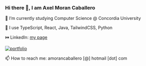 ### Hi there 👋, I am Axel Moran Caballero

🔭 I’m currently studying Computer Science @ Concordia University

🧰 I use TypeScript, React, Java, TailwindCSS, Python

⏮️ LinkedIn: [my page](https://www.linkedin.com/in/axel-moran-caballero-9324ab263/)

[![portfolio](https://img.shields.io/badge/my_portfolio-000?style=for-the-badge&logo=ko-fi&logoColor=white)]([https://katherineoelsner.com/](https://github.com/AxelMoranC/AxelMoranC.github.io))

📫 How to reach me: amorancaballero [@] hotmail [dot] com

<!--
**AxelMoranC/AxelMoranC** is a ✨ _special_ ✨ repository because its `README.md` (this file) appears on your GitHub profile.

Here are some ideas to get you started:

- 🔭 I’m currently working on ...
- 🌱 I’m currently learning ...
- 👯 I’m looking to collaborate on ...
- 🤔 I’m looking for help with ...
- 💬 Ask me about ...
- 📫 How to reach me: ...
- 😄 Pronouns: ...
- ⚡ Fun fact: ...
-->
